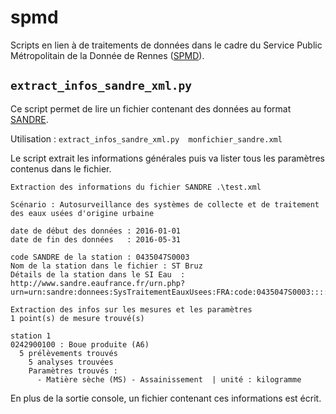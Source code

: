 # spmd

Scripts en lien à de traitements de données dans le cadre du Service Public Métropolitain de la Donnée de Rennes ([SPMD](http://metropole.rennes.fr/actualites/institutions-citoyennete/institution/le-service-public-de-la-donnee-en-6-questions/)).

## `extract_infos_sandre_xml.py`

Ce script permet de lire un fichier contenant des données au format [SANDRE](http://www.sandre.eaufrance.fr/).

Utilisation : ```extract_infos_sandre_xml.py  monfichier_sandre.xml```

Le script extrait les informations générales puis va lister tous les paramètres contenus dans le fichier.

```
Extraction des informations du fichier SANDRE .\test.xml

Scénario : Autosurveillance des systèmes de collecte et de traitement des eaux usées d'origine urbaine

date de début des données : 2016-01-01
date de fin des données   : 2016-05-31

code SANDRE de la station : 0435047S0003
Nom de la station dans le fichier : ST Bruz
Détails de la station dans le SI Eau  : http://www.sandre.eaufrance.fr/urn.php?urn=urn:sandre:donnees:SysTraitementEauxUsees:FRA:code:0435047S0003:::::xml

Extraction des infos sur les mesures et les paramètres
1 point(s) de mesure trouvé(s)

station 1
0242900100 : Boue produite (A6)
  5 prélèvements trouvés
    5 analyses trouvées
    Paramètres trouvés :
      - Matière sèche (MS) - Assainissement  | unité : kilogramme
```

En plus de la sortie console, un fichier contenant ces informations est écrit.




